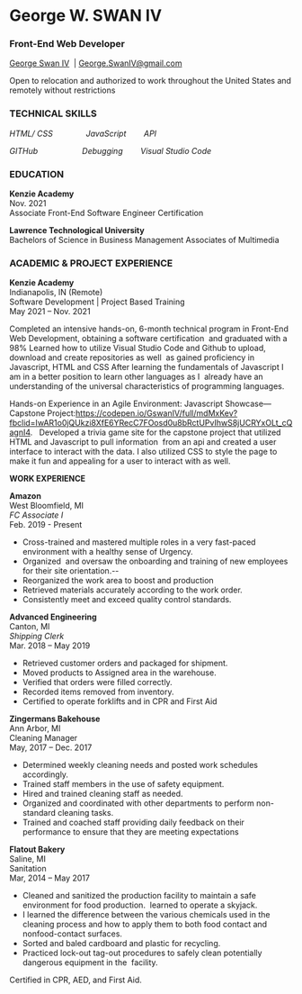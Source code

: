 # George W. SWAN IV  
### Front-End Web Developer  

[George Swan IV](https://www.linkedin.com/in/george-w-swan-iv-58244326/)  | George.SwanIV@gmail.com 

Open to relocation and authorized to work throughout the United States and remotely without restrictions

### TECHNICAL SKILLS
*HTML/ CSS*               *JavaScript*        *API*    

*GITHub*                    *Debugging*        *Visual Studio Code*

### EDUCATION

**Kenzie Academy**  
Nov. 2021  
Associate Front-End Software Engineer Certification  

**Lawrence Technological University**  
Bachelors of Science in Business Management Associates of Multimedia  

### ACADEMIC & PROJECT EXPERIENCE

**Kenzie Academy**                                                      
Indianapolis, IN (Remote)  
Software Development | Project Based Training  
May 2021 – Nov. 2021  

Completed an intensive hands-on, 6-month technical program in Front-End Web Development, obtaining
a software certification  and graduated with a 98%
Learned how to utilize Visual Studio Code and Github to upload, download and create repositories as well 
as gained proficiency in Javascript, HTML and CSS
After learning the fundamentals of Javascript I am in a better position to learn other languages as I 
already have an understanding of the universal characteristics of programming languages.

Hands-on Experience in an Agile Environment:
Javascript Showcase—Capstone Project:https://codepen.io/GswanIV/full/mdMxKev?fbclid=IwAR1o0jQUkzi8XfE6YRecC7FOosd0u8bRctUPvIhwS8jUCRYxOLt_cQagnI4.  
Developed a trivia game site for the capstone project that utilized HTML and Javascript to pull information 
from an api and created a user interface to interact with the data. I also utilized CSS to style the page to make it fun and appealing for a user to interact with as well. 

**WORK EXPERIENCE**   

**Amazon**  
West Bloomfield, MI  
_FC Associate I_  
Feb. 2019 - Present  
- Cross-trained and mastered multiple roles in a very fast-paced environment with a healthy sense of Urgency.  
- Organized  and oversaw the onboarding and training of new employees for their site orientation.--
- Reorganized the work area to boost and production
- Retrieved materials accurately according to the work order. 
- Consistently meet and exceed quality control standards.

**Advanced Engineering**  
Canton, MI  
_Shipping Clerk_  
Mar. 2018 – May 2019  
- Retrieved customer orders and packaged for shipment.
- Moved products to Assigned area in the warehouse.
- Verified that orders were filled correctly.
- Recorded items removed from inventory.
- Certified to operate forklifts and in CPR and First Aid 


**Zingermans Bakehouse**  
Ann Arbor, MI  
Cleaning Manager  
May, 2017 – Dec. 2017  
-  Determined weekly cleaning needs and posted work schedules accordingly.
-  Trained staff members in the use of safety equipment. 
-  Hired and trained cleaning staff as needed.
-  Organized and coordinated with other departments to perform non-standard cleaning tasks.
-  Trained and coached staff providing daily feedback on their performance to ensure that they are
meeting expectations


**Flatout Bakery**  
Saline, MI  
Sanitation         
Mar, 2014 – May 2017  
- Cleaned and sanitized the production facility to maintain a safe environment for food production.  
learned to operate a skyjack.
- I learned the difference between the various chemicals used in the cleaning process and how to
apply them to both food contact and nonfood-contact surfaces.
- Sorted and baled cardboard and plastic for recycling.
- Practiced lock-out tag-out procedures to safely clean potentially dangerous equipment in the 
facility.

Certified in CPR, AED, and First Aid.
